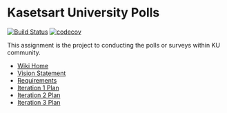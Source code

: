 # Kasetsart University Polls
[![Build Status](https://app.travis-ci.com/chayayot123/ku-polls.svg?branch=iteration2)](https://app.travis-ci.com/chayayot123/ku-polls)
[![codecov](https://codecov.io/gh/chayayot123/ku-polls/branch/iteration3/graph/badge.svg?token=CEvubd2fk6)](https://codecov.io/gh/chayayot123/ku-polls)

This assignment is the project to conducting the polls or surveys within KU community.

* [Wiki Home](../../wiki/Home)
* [Vision Statement](https://github.com/chayayot123/ku-polls/wiki/Vision-Statement)
* [Requirements](https://github.com/chayayot123/ku-polls/wiki/Requirements)
* [Iteration 1 Plan](https://github.com/chayayot123/ku-polls/wiki/Iteration-1-Plan)
* [Iteration 2 Plan](https://github.com/chayayot123/ku-polls/wiki/Iteration-2-Plan)
* [Iteration 3 Plan](https://github.com/chayayot123/ku-polls/wiki/Iteration-3-Plan)


